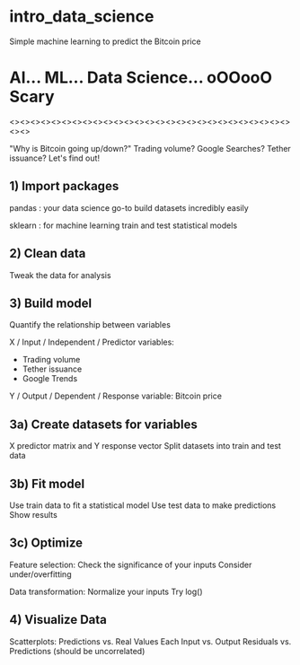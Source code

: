 # intro_data_science
Simple machine learning to predict the Bitcoin price

# AI... ML... Data Science... oOOooO Scary

<><><><><><><><><><><><><><><><><><><><><><><><><><><><><>

"Why is Bitcoin going up/down?"
Trading volume? Google Searches? Tether issuance?
Let's find out!



## 1) Import packages

pandas : your data science go-to
build datasets incredibly easily

sklearn : for machine learning
train and test statistical models


## 2) Clean data

Tweak the data for analysis


## 3) Build model

Quantify the relationship between variables

X / Input / Independent / Predictor variables:
* Trading volume
* Tether issuance
* Google Trends

Y / Output / Dependent / Response variable:
Bitcoin price


## 3a) Create datasets for variables
X predictor matrix and Y response vector
Split datasets into train and test data

## 3b) Fit model
Use train data to fit a statistical model
Use test data to make predictions
Show results


## 3c) Optimize
Feature selection:
Check the significance of your inputs
Consider under/overfitting

Data transformation:
Normalize your inputs
Try log()


## 4) Visualize Data

Scatterplots:
Predictions vs. Real Values
Each Input vs. Output
Residuals vs. Predictions (should be uncorrelated)
